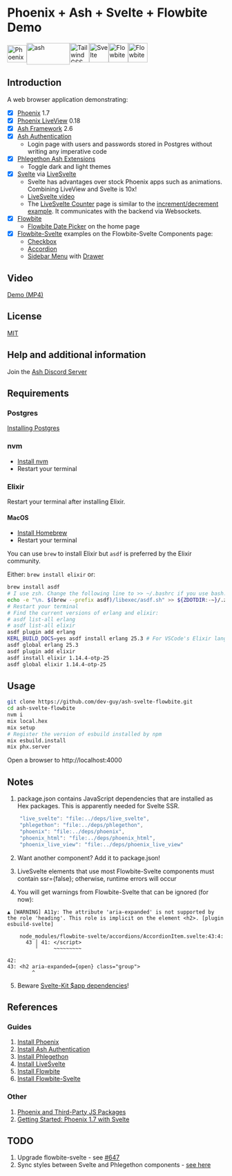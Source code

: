 # Phoenix + Ash + Svelte + Flowbite Demo

<img alt='Phoenix' src="https://seeklogo.com/images/P/phoenix-logo-D15F067911-seeklogo.com.png" height=40 width=45><img alt='ash' align="top" src="https://ash-hq.org/images/ash-logo-side.svg" height=50 width=100><img alt='Tailwind CSS' src="https://upload.wikimedia.org/wikipedia/commons/thumb/d/d5/Tailwind_CSS_Logo.svg/1200px-Tailwind_CSS_Logo.svg.png" height=45 width=45><img alt='Svelte' src="https://upload.wikimedia.org/wikipedia/commons/1/1b/Svelte_Logo.svg" height=45 width=45><img alt='Flowbite' src="https://flowbite.com/docs/images/logo.svg" height=45 width=45><img alt='Flowbite-Svelte' src="https://flowbite-svelte.com/images/flowbite-svelte-icon-logo.svg" height=45 width=45>

## Introduction

A web browser application demonstrating:

- [x] [Phoenix](https://www.phoenixframework.org/) 1.7
- [x] [Phoenix LiveView](https://hexdocs.pm/phoenix_live_view/Phoenix.LiveView.html) 0.18 
- [x] [Ash Framework](https://ash-hq.org) 2.6
- [x] [Ash Authentication](https://github.com/team-alembic/ash_authentication)
  - Login page with users and passwords stored in Postgres without writing any imperative code
- [x] [Phlegethon Ash Extensions](https://github.com/frankdugan3/phlegethon) 
  - Toggle dark and light themes
- [x] [Svelte](https://svelte.dev) via [LiveSvelte](https://github.com/woutdp/live_svelte)
  - Svelte has advantages over stock Phoenix apps such as animations. Combining LiveView and Svelte is 10x!
  - [LiveSvelte video](https://www.youtube.com/watch?v=JMkvbW35QvA)
  - The [LiveSvelte Counter](https://github.com/woutdp/live_svelte#create-a-svelte-component) page is similar to the [increment/decrement example](https://svelte.dev/repl/65fc4b475b884dcba414139848ff02ef). It communicates with the backend via Websockets.
- [x] [Flowbite](https://flowbite.com)
  - [Flowbite Date Picker](https://flowbite.com/docs/plugins/datepicker/) on the home page
- [x] [Flowbite-Svelte](https://flowbite-svelte.com) examples on the Flowbite-Svelte Components page:
  - [Checkbox](https://flowbite-svelte.com/forms/checkbox)
  - [Accordion](https://flowbite-svelte.com/components/accordion)
  - [Sidebar Menu](https://flowbite-svelte.com/components/sidebar) with [Drawer](https://flowbite-svelte.com/components/drawer)

## Video

[Demo (MP4)](https://drive.google.com/file/d/17rqo8kdDJMo3MS_yYRSgk4_7-m3QrYdH/view)

## License

[MIT](LICENSE)

## Help and additional information

Join the [Ash Discord Server](https://discord.com/invite/D7FNG2q)

## Requirements

### Postgres

[Installing Postgres](https://www.postgresql.org/docs/current/tutorial-install.html)

### nvm

- [Install nvm](https://github.com/nvm-sh/nvm/blob/master/README.md#install--update-script)
- Restart your terminal

### Elixir

Restart your terminal after installing Elixir.

#### MacOS

- [Install Homebrew](https://docs.brew.sh/Installation)
- Restart your terminal

You can use `brew` to install Elixir but `asdf` is preferred by the Elixir community.

Either: `brew install elixir` or:

```sh
brew install asdf
# I use zsh. Change the following line to >> ~/.bashrc if you use bash.
echo -e "\n. $(brew --prefix asdf)/libexec/asdf.sh" >> ${ZDOTDIR:-~}/.zshrc
# Restart your terminal
# Find the current versions of erlang and elixir:
# asdf list-all erlang
# asdf list-all elixir
asdf plugin add erlang
KERL_BUILD_DOCS=yes asdf install erlang 25.3 # For VSCode's Elixir language server extension
asdf global erlang 25.3
asdf plugin add elixir
asdf install elixir 1.14.4-otp-25
asdf global elixir 1.14.4-otp-25
```
 
## Usage

```sh
git clone https://github.com/dev-guy/ash-svelte-flowbite.git
cd ash-svelte-flowbite
nvm i
mix local.hex
mix setup
# Register the version of esbuild installed by npm
mix esbuild.install
mix phx.server
```

Open a browser to http://localhost:4000

## Notes

1. package.json contains JavaScript dependencies that are installed as Hex packages. This is apparently needed for Svelte SSR.

```js
    "live_svelte": "file:../deps/live_svelte",
    "phlegethon": "file:../deps/phlegethon",
    "phoenix": "file:../deps/phoenix",
    "phoenix_html": "file:../deps/phoenix_html",
    "phoenix_live_view": "file:../deps/phoenix_live_view"
```

2. Want another component? Add it to package.json!

3. LiveSvelte elements that use most Flowbite-Svelte components must contain ssr={false}; otherwise, runtime errors will occur

4. You will get warnings from Flowbite-Svelte that can be ignored (for now):

```
▲ [WARNING] A11y: The attribute 'aria-expanded' is not supported by the role 'heading'. This role is implicit on the element <h2>. [plugin esbuild-svelte]

    node_modules/flowbite-svelte/accordions/AccordionItem.svelte:43:4:
      43 │ 41: </script>
         ╵     ~~~~~~~~~

42:
43: <h2 aria-expanded={open} class="group">
        ^
```

5. Beware [Svelte-Kit $app dependencies](https://github.com/woutdp/live_svelte/discussions/30)!
  
## References

### Guides

1. [Install Phoenix](https://hexdocs.pm/phoenix/installation.html)
2. [Install Ash Authentication](https://hexdocs.pm/ash_authentication_phoenix/getting-started-with-ash-authentication-phoenix.html)
3. [Install Phlegethon](https://github.com/frankdugan3/phlegethon/blob/main/documentation/tutorials/get-started.md)
4. [Install LiveSvelte](https://github.com/woutdp/live_svelte/blob/master/README.md)
5. [Install Flowbite](https://flowbite.com/docs/getting-started/phoenix/)
6. [Install Flowbite-Svelte](https://medium.com/mkdir-awesome/getting-started-with-flowbite-svelte-37b086ce9db5)

### Other

1. [Phoenix and Third-Party JS Packages](https://hexdocs.pm/phoenix/asset_management.html)
2. [Getting Started: Phoenix 1.7 with Svelte](https://medium.com/@alistairisrael/phoenix-1-7-with-svelte-12257d853ed1)

## TODO

1. Upgrade flowbite-svelte - see [#647](https://github.com/themesberg/flowbite-svelte/issues/647)
2. Sync styles between Svelte and Phlegethon components - [see here](https://github.com/woutdp/live_svelte/discussions/28)
